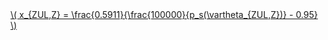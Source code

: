 <a href="/eco2_guide_center/1.%20ECO2%20Logic%20Guide/Hee1_Equation_List.html" class="equation-link" target="_blank" rel="noopener noreferrer">
  \( x_{ZUL,Z} = \frac{0.5911}{\frac{100000}{p_s(\vartheta_{ZUL,Z})} - 0.95} \) 
</a>
